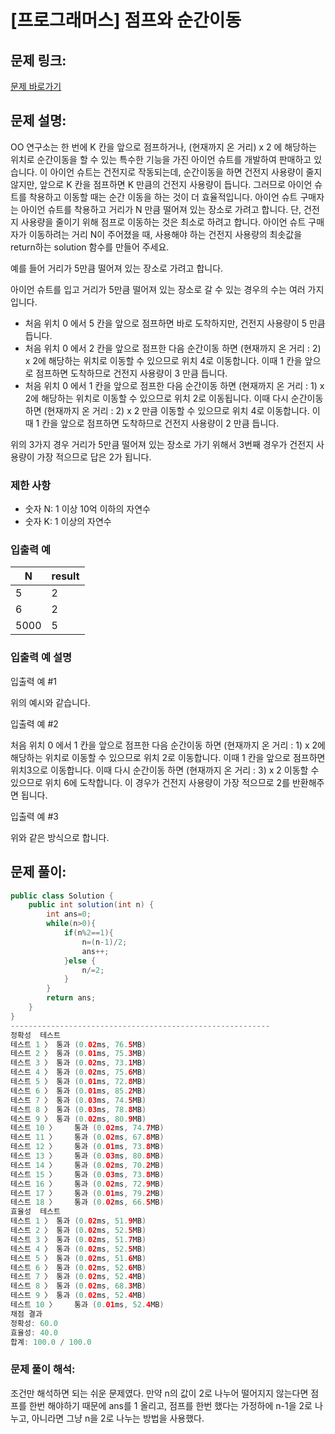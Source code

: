 # [프로그래머스] 점프와 순간이동

## 문제 링크:

[문제 바로가기](https://school.programmers.co.kr/learn/courses/30/lessons/12980)

## 문제 설명:

OO 연구소는 한 번에 K 칸을 앞으로 점프하거나, (현재까지 온 거리) x 2 에 해당하는 위치로 순간이동을 할 수 있는 특수한 기능을 가진 아이언 슈트를 개발하여 판매하고 있습니다. 이 아이언 슈트는 건전지로 작동되는데, 순간이동을 하면 건전지 사용량이 줄지 않지만, 앞으로 K 칸을 점프하면 K 만큼의 건전지 사용량이 듭니다. 그러므로 아이언 슈트를 착용하고 이동할 때는 순간 이동을 하는 것이 더 효율적입니다. 아이언 슈트 구매자는 아이언 슈트를 착용하고 거리가 N 만큼 떨어져 있는 장소로 가려고 합니다. 단, 건전지 사용량을 줄이기 위해 점프로 이동하는 것은 최소로 하려고 합니다. 아이언 슈트 구매자가 이동하려는 거리 N이 주어졌을 때, 사용해야 하는 건전지 사용량의 최솟값을 return하는 solution 함수를 만들어 주세요.

예를 들어 거리가 5만큼 떨어져 있는 장소로 가려고 합니다.

아이언 슈트를 입고 거리가 5만큼 떨어져 있는 장소로 갈 수 있는 경우의 수는 여러 가지입니다.

- 처음 위치 0 에서 5 칸을 앞으로 점프하면 바로 도착하지만, 건전지 사용량이 5 만큼 듭니다.
- 처음 위치 0 에서 2 칸을 앞으로 점프한 다음 순간이동 하면 (현재까지 온 거리 : 2) x 2에 해당하는 위치로 이동할 수 있으므로 위치 4로 이동합니다. 이때 1 칸을 앞으로 점프하면 도착하므로 건전지 사용량이 3 만큼 듭니다.
- 처음 위치 0 에서 1 칸을 앞으로 점프한 다음 순간이동 하면 (현재까지 온 거리 : 1) x 2에 해당하는 위치로 이동할 수 있으므로 위치 2로 이동됩니다. 이때 다시 순간이동 하면 (현재까지 온 거리 : 2) x 2 만큼 이동할 수 있으므로 위치 4로 이동합니다. 이때 1 칸을 앞으로 점프하면 도착하므로 건전지 사용량이 2 만큼 듭니다.

위의 3가지 경우 거리가 5만큼 떨어져 있는 장소로 가기 위해서 3번째 경우가 건전지 사용량이 가장 적으므로 답은 2가 됩니다.

### 제한 사항

- 숫자 N: 1 이상 10억 이하의 자연수
- 숫자 K: 1 이상의 자연수

### 입출력 예

| N | result |
| --- | --- |
| 5 | 2 |
| 6 | 2 |
| 5000 | 5 |

### 입출력 예 설명

입출력 예 #1

위의 예시와 같습니다.

입출력 예 #2

처음 위치 0 에서 1 칸을 앞으로 점프한 다음 순간이동 하면 (현재까지 온 거리 : 1) x 2에 해당하는 위치로 이동할 수 있으므로 위치 2로 이동합니다. 이때 1 칸을 앞으로 점프하면 위치3으로 이동합니다. 이때 다시 순간이동 하면 (현재까지 온 거리 : 3) x 2 이동할 수 있으므로 위치 6에 도착합니다. 이 경우가 건전지 사용량이 가장 적으므로 2를 반환해주면 됩니다.

입출력 예 #3

위와 같은 방식으로 합니다.

## 문제 풀이:

```java
public class Solution {
    public int solution(int n) {
        int ans=0;
        while(n>0){
            if(n%2==1){
                n=(n-1)/2;
                ans++;
            }else {
                n/=2;
            }
        }
        return ans;
    }
}
----------------------------------------------------------
정확성  테스트
테스트 1 〉	통과 (0.02ms, 76.5MB)
테스트 2 〉	통과 (0.01ms, 75.3MB)
테스트 3 〉	통과 (0.02ms, 73.1MB)
테스트 4 〉	통과 (0.02ms, 75.6MB)
테스트 5 〉	통과 (0.01ms, 72.8MB)
테스트 6 〉	통과 (0.01ms, 85.2MB)
테스트 7 〉	통과 (0.03ms, 74.5MB)
테스트 8 〉	통과 (0.03ms, 78.8MB)
테스트 9 〉	통과 (0.02ms, 80.9MB)
테스트 10 〉	통과 (0.02ms, 74.7MB)
테스트 11 〉	통과 (0.02ms, 67.8MB)
테스트 12 〉	통과 (0.01ms, 73.8MB)
테스트 13 〉	통과 (0.03ms, 80.8MB)
테스트 14 〉	통과 (0.02ms, 70.2MB)
테스트 15 〉	통과 (0.03ms, 73.8MB)
테스트 16 〉	통과 (0.02ms, 72.9MB)
테스트 17 〉	통과 (0.01ms, 79.2MB)
테스트 18 〉	통과 (0.02ms, 66.5MB)
효율성  테스트
테스트 1 〉	통과 (0.02ms, 51.9MB)
테스트 2 〉	통과 (0.02ms, 52.5MB)
테스트 3 〉	통과 (0.02ms, 51.7MB)
테스트 4 〉	통과 (0.02ms, 52.5MB)
테스트 5 〉	통과 (0.02ms, 51.6MB)
테스트 6 〉	통과 (0.02ms, 52.6MB)
테스트 7 〉	통과 (0.02ms, 52.4MB)
테스트 8 〉	통과 (0.02ms, 68.3MB)
테스트 9 〉	통과 (0.02ms, 52.4MB)
테스트 10 〉	통과 (0.01ms, 52.4MB)
채점 결과
정확성: 60.0
효율성: 40.0
합계: 100.0 / 100.0
```

### **문제 풀이 해석:**

조건만 해석하면 되는 쉬운 문제였다. 만약 n의 값이 2로 나누어 떨어지지 않는다면 점프를 한번 해야하기 때문에 ans를 1 올리고, 점프를 한번 했다는 가정하에 n-1을 2로 나누고, 아니라면 그냥 n을 2로 나누는 방법을 사용했다.